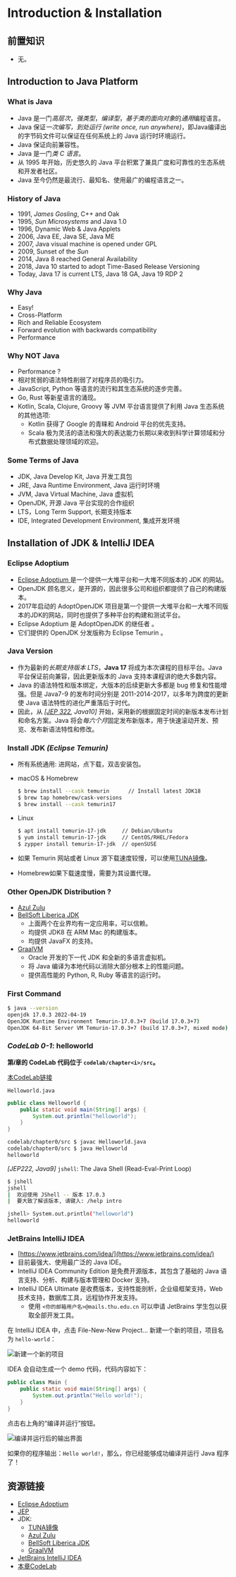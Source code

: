 # Introduction & Installation

## 前置知识

- 无。

##  Introduction to Java Platform

### What is Java

- Java 是一门*高层次*，*强类型*，*编译型*，*基于类的面向对象*的*通用*编程语言。
- Java 保证*一次编写，到处运行 (write once, run anywhere)*，即Java编译出的字节码文件可以保证在任何系统上的 Java 运行时环境运行。
- Java 保证向前兼容性。
- Java 是一门*类 C 语言*。
- 从 1995 年开始，历史悠久的 Java 平台积累了兼具广度和可靠性的生态系统和开发者社区。
- Java 至今仍然是最流行、最知名、使用最广的编程语言之一。

### History of Java

- 1991, *James Gosling*, C++ and Oak
- 1995, *Sun Microsystems* and Java 1.0
- 1996, Dynamic Web & Java Applets
- 2006, Java EE, Java SE, Java ME
- 2007, Java visual machine is opened under GPL
- 2009, Sunset of the *Sun*
- 2014, Java 8 reached General Availability
- 2018, Java 10 started to adopt Time-Based Release Versioning
- Today, Java 17 is current LTS, Java 18 GA, Java 19 RDP 2

### Why Java

- Easy!
- Cross-Platform
- Rich and Reliable Ecosystem
- Forward evolution with backwards compatibility
- Performance

### Why NOT  Java
- Performance ?
- 相对贫弱的语法特性削弱了对程序员的吸引力。
- JavaScript, Python 等语言的流行和其生态系统的逐步完善。
- Go, Rust 等新星语言的涌现。
- Kotlin, Scala, Clojure, Groovy 等 JVM 平台语言提供了利用 Java 生态系统的其他选项:
  - Kotlin 获得了 Google 的青睐和 Android 平台的优先支持。
  - Scala 极为灵活的语法和强大的表达能力长期以来收到科学计算领域和分布式数据处理领域的欢迎。

### Some Terms of Java

- JDK, Java Develop Kit, Java 开发工具包
- JRE, Java Runtime Environment, Java 运行时环境
- JVM, Java Virtual Machine, Java 虚拟机
- OpenJDK, 开源 Java 平台实现的合作组织
- LTS，Long Term Support, 长期支持版本
- IDE, Integrated Development Environment, 集成开发环境

## Installation of JDK & IntelliJ IDEA

### Eclipse Adoptium

- [Eclipse Adoptium ](https://adoptium.net/) 是一个提供一大堆平台和一大堆不同版本的 JDK 的网站。
- OpenJDK 顾名思义，是开源的，因此很多公司和组织都提供了自己的构建版本。
- 2017年启动的 AdoptOpenJDK 项目是第一个提供一大堆平台和一大堆不同版本的JDK的网站，同时也提供了多种平台的构建和测试平台。
- Eclipse Adoptium 是 AdoptOpenJDK 的继任者 。
- 它们提供的 OpenJDK 分发版称为 Eclipse Temurin 。

### Java Version

- 作为最新的*长期支持版本 LTS*，**Java 17** 将成为本次课程的目标平台。Java 平台保证前向兼容，因此更新版本的 Java 支持本课程讲的绝大多数内容。
- Java 的语法特性和版本绑定，大版本的后续更新大多都是 bug 修复和性能增强。但是 Java7-9 的发布时间分别是 2011-2014-2017，以多年为跨度的更新使 Java 语法特性的进化严重落后于时代。
- 因此，从 *[[JEP 322](https://openjdk.org/jeps/322), Java10]*  开始，采用新的根据固定时间的新版本发布计划和命名方案。Java 将会*每六个月*固定发布新版本，用于快速滚动开发、预览、发布新语法特性和修改。

### Install JDK *(Eclipse Temurin)*

- 所有系统通用: 进网站，点下载，双击安装包。

- macOS & Homebrew

  ```bash
  $ brew install --cask temurin      // Install latest JDK18
  $ brew tap homebrew/cask-versions
  $ brew install --cask temurin17
  ```

- Linux

  ```bash
  $ apt install temurin-17-jdk     // Debian/Ubuntu
  $ yum install temurin-17-jdk     // CentOS/RHEL/Fedora
  $ zypper install temurin-17-jdk  // openSUSE
  ```

- 如果 Temurin 网站或者 Linux 源下载速度较慢，可以使用[TUNA镜像](https://mirrors.tuna.tsinghua.edu.cn/help/adoptium/)。
- Homebrew如果下载速度慢，需要为其设置代理。

### Other OpenJDK Distribution ?

- [Azul Zulu](https://www.azul.com/downloads/)
- [BellSoft Liberica JDK](https://bell-sw.com/pages/downloads/?)
  - 上面两个在业界均有一定应用率，可以信赖。
  - 均提供 JDK8 在 ARM Mac 的构建版本。
  - 均提供 JavaFX 的支持。
- [GraalVM](https://www.graalvm.org/)
  - Oracle 开发的下一代 JDK 和全新的多语言虚拟机。
  - 将 Java 编译为本地代码以消除大部分根本上的性能问题。
  - 提供高性能的 Python, R, Ruby 等语言的运行时。



### First Command

```bash
$ java --version
openjdk 17.0.3 2022-04-19
OpenJDK Runtime Environment Temurin-17.0.3+7 (build 17.0.3+7)
OpenJDK 64-Bit Server VM Temurin-17.0.3+7 (build 17.0.3+7, mixed mode)
```

### *CodeLab 0-1*: helloworld

**第$i$章的 CodeLab 代码位于 `codelab/chapter<i>/src`。**

[本CodeLab链接](https://github.com/xsun2001/tour-of-java/tree/master/codelab/chapter0)

`Helloworld.java`

```java
public class Helloworld {
    public static void main(String[] args) {
        System.out.println("helloworld");
    }
}
```

```bash
codelab/chapter0/src $ javac Helloworld.java
codelab/chapter0/src $ java Helloworld
helloworld
```

*[JEP222, Java9]* `jshell`: The Java Shell (Read-Eval-Print Loop)

```bash
$ jshell
jshell
|  欢迎使用 JShell -- 版本 17.0.3
|  要大致了解该版本, 请键入: /help intro

jshell> System.out.println("helloworld")
helloworld

```

### JetBrains IntelliJ IDEA

- [https://www.jetbrains.com/idea/](https://www.jetbrains.com/idea/)
- 目前最强大、使用最广泛的 Java IDE。
- IntelliJ IDEA Community Edition 是免费开源版本，其包含了基础的 Java 语言支持、分析、构建与版本管理和 Docker 支持。
- IntelliJ IDEA Ultimate 是收费版本，支持性能剖析，企业级框架支持，Web 技术支持，数据库工具，远程协作开发支持。
  - 使用 `<你的邮箱用户名>@mails.thu.edu.cn` 可以申请 JetBrains 学生包以获取全部开发工具。

在 IntelliJ IDEA 中，点击 File-New-New Project... 新建一个新的项目，项目名为 `hello-world`：

![新建一个新的项目](../../static/languages/java/create-new-project.png)

IDEA 会自动生成一个 demo 代码，代码内容如下：

```java
public class Main {
    public static void main(String[] args) {
        System.out.println("Hello world!");
    }
}
```

点击右上角的“编译并运行”按钮。

![编译并运行后的输出界面](../../static/languages/java/compile-and-run.png)

如果你的程序输出：`Hello world!`，那么，你已经能够成功编译并运行 Java 程序了！

## 资源链接

- [Eclipse Adoptium](https://adoptium.net/)
- [JEP](https://openjdk.org/jeps)
- JDK:
  - [TUNA镜像](https://mirrors.tuna.tsinghua.edu.cn/help/adoptium/)
  - [Azul Zulu](https://www.azul.com/downloads/)
  - [BellSoft Liberica JDK](https://bell-sw.com/pages/downloads/?)
  - [GraalVM](https://www.graalvm.org/)
- [JetBrains IntelliJ IDEA](https://www.jetbrains.com/idea/)
- [本章CodeLab](https://github.com/xsun2001/tour-of-java/tree/master/codelab/chapter0)
